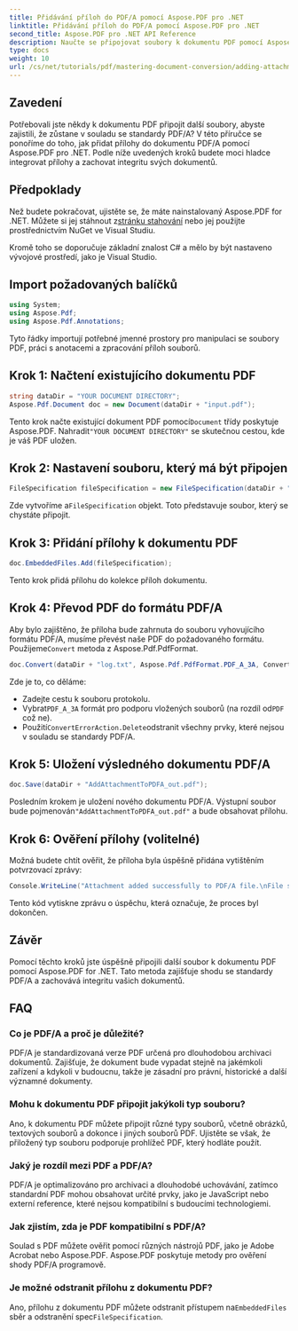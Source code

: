 ```yaml
---
title: Přidávání příloh do PDF/A pomocí Aspose.PDF pro .NET
linktitle: Přidávání příloh do PDF/A pomocí Aspose.PDF pro .NET
second_title: Aspose.PDF pro .NET API Reference
description: Naučte se připojovat soubory k dokumentu PDF pomocí Aspose.PDF for .NET a zajistit shodu se standardy PDF/A.
type: docs
weight: 10
url: /cs/net/tutorials/pdf/mastering-document-conversion/adding-attachment-to-pdfa/
---
```

## Zavedení

Potřebovali jste někdy k dokumentu PDF připojit další soubory, abyste zajistili, že zůstane v souladu se standardy PDF/A? V této příručce se ponoříme do toho, jak přidat přílohy do dokumentu PDF/A pomocí Aspose.PDF pro .NET. Podle níže uvedených kroků budete moci hladce integrovat přílohy a zachovat integritu svých dokumentů.

## Předpoklady

 Než budete pokračovat, ujistěte se, že máte nainstalovaný Aspose.PDF for .NET. Můžete si jej stáhnout z[stránku stahování](https://releases.aspose.com/pdf/net/) nebo jej použijte prostřednictvím NuGet ve Visual Studiu.

Kromě toho se doporučuje základní znalost C# a mělo by být nastaveno vývojové prostředí, jako je Visual Studio.

## Import požadovaných balíčků

```csharp
using System;
using Aspose.Pdf;
using Aspose.Pdf.Annotations;
```

Tyto řádky importují potřebné jmenné prostory pro manipulaci se soubory PDF, práci s anotacemi a zpracování příloh souborů.

## Krok 1: Načtení existujícího dokumentu PDF

```csharp
string dataDir = "YOUR DOCUMENT DIRECTORY";
Aspose.Pdf.Document doc = new Document(dataDir + "input.pdf");
```

 Tento krok načte existující dokument PDF pomocí`Document` třídy poskytuje Aspose.PDF. Nahradit`"YOUR DOCUMENT DIRECTORY"` se skutečnou cestou, kde je váš PDF uložen.

## Krok 2: Nastavení souboru, který má být připojen

```csharp
FileSpecification fileSpecification = new FileSpecification(dataDir + "aspose-logo.jpg", "Large Image file");
```

 Zde vytvoříme a`FileSpecification` objekt. Toto představuje soubor, který se chystáte připojit.

## Krok 3: Přidání přílohy k dokumentu PDF

```csharp
doc.EmbeddedFiles.Add(fileSpecification);
```

Tento krok přidá přílohu do kolekce příloh dokumentu.

## Krok 4: Převod PDF do formátu PDF/A

 Aby bylo zajištěno, že příloha bude zahrnuta do souboru vyhovujícího formátu PDF/A, musíme převést naše PDF do požadovaného formátu. Použijeme`Convert` metoda z Aspose.Pdf.PdfFormat.

```csharp
doc.Convert(dataDir + "log.txt", Aspose.Pdf.PdfFormat.PDF_A_3A, ConvertErrorAction.Delete);
```

Zde je to, co děláme:

- Zadejte cestu k souboru protokolu.
-  Vybrat`PDF_A_3A` formát pro podporu vložených souborů (na rozdíl od`PDF` což ne).
-  Použití`ConvertErrorAction.Delete`odstranit všechny prvky, které nejsou v souladu se standardy PDF/A.

## Krok 5: Uložení výsledného dokumentu PDF/A

```csharp
doc.Save(dataDir + "AddAttachmentToPDFA_out.pdf");
```

 Posledním krokem je uložení nového dokumentu PDF/A. Výstupní soubor bude pojmenován`"AddAttachmentToPDFA_out.pdf"` a bude obsahovat přílohu.

## Krok 6: Ověření přílohy (volitelné)

Možná budete chtít ověřit, že příloha byla úspěšně přidána vytištěním potvrzovací zprávy:

```csharp
Console.WriteLine("Attachment added successfully to PDF/A file.\nFile saved at " + dataDir);
```

Tento kód vytiskne zprávu o úspěchu, která označuje, že proces byl dokončen.

## Závěr

Pomocí těchto kroků jste úspěšně připojili další soubor k dokumentu PDF pomocí Aspose.PDF for .NET. Tato metoda zajišťuje shodu se standardy PDF/A a zachovává integritu vašich dokumentů.

## FAQ

### Co je PDF/A a proč je důležité?

PDF/A je standardizovaná verze PDF určená pro dlouhodobou archivaci dokumentů. Zajišťuje, že dokument bude vypadat stejně na jakémkoli zařízení a kdykoli v budoucnu, takže je zásadní pro právní, historické a další významné dokumenty.

### Mohu k dokumentu PDF připojit jakýkoli typ souboru?

Ano, k dokumentu PDF můžete připojit různé typy souborů, včetně obrázků, textových souborů a dokonce i jiných souborů PDF. Ujistěte se však, že přiložený typ souboru podporuje prohlížeč PDF, který hodláte použít.

### Jaký je rozdíl mezi PDF a PDF/A?

PDF/A je optimalizováno pro archivaci a dlouhodobé uchovávání, zatímco standardní PDF mohou obsahovat určité prvky, jako je JavaScript nebo externí reference, které nejsou kompatibilní s budoucími technologiemi.

### Jak zjistím, zda je PDF kompatibilní s PDF/A?

Soulad s PDF můžete ověřit pomocí různých nástrojů PDF, jako je Adobe Acrobat nebo Aspose.PDF. Aspose.PDF poskytuje metody pro ověření shody PDF/A programově.

### Je možné odstranit přílohu z dokumentu PDF?

 Ano, přílohu z dokumentu PDF můžete odstranit přístupem na`EmbeddedFiles` sběr a odstranění spec`FileSpecification`.